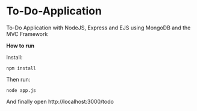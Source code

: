 # To-Do-Application
To-Do Application with NodeJS, Express and EJS using MongoDB and the  MVC Framework

**How to run**

Install: 
```
npm install
```

Then run:
```
node app.js
```
And finally open http://localhost:3000/todo
